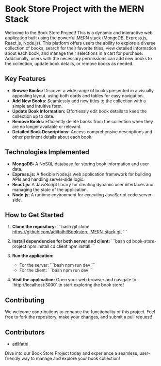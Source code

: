
# Book Store Project with the MERN Stack

Welcome to the Book Store Project! This is a dynamic and interactive web application built using the powerful MERN stack (MongoDB, Express.js, React.js, Node.js). This platform offers users the ability to explore a diverse collection of books, search for their favorite titles, view detailed information about each book, and manage their selections in a cart for purchase. Additionally, users with the necessary permissions can add new books to the collection, update book details, or remove books as needed.

## Key Features

- **Browse Books:** Discover a wide range of books presented in a visually appealing layout, using both cards and tables for easy navigation.
- **Add New Books:** Seamlessly add new titles to the collection with a simple and intuitive form.
- **Update Book Information:** Effortlessly edit book details to keep the collection up to date.
- **Remove Books:** Efficiently delete books from the collection when they are no longer available or relevant.
- **Detailed Book Descriptions:** Access comprehensive descriptions and other pertinent details about each book.

## Technologies Implemented

- **MongoDB:** A NoSQL database for storing book information and user data.
- **Express.js:** A flexible Node.js web application framework for building APIs and handling server-side logic.
- **React.js:** A JavaScript library for creating dynamic user interfaces and managing the state of the application.
- **Node.js:** A runtime environment for executing JavaScript code server-side.

## How to Get Started

1. **Clone the repository:**
   \`\`\`bash
   git clone https://github.com/adilfathi/Bookstore-MERN-stack.git
   \`\`\`
   
2. **Install dependencies for both server and client:**
   \`\`\`bash
   cd book-store-project
   npm install
   cd client
   npm install
   \`\`\`

3. **Run the application:**
   - For the server:
     \`\`\`bash
     npm run dev
     \`\`\`
   - For the client:
     \`\`\`bash
     npm run dev
     \`\`\`

4. **Visit the application:**
   Open your web browser and navigate to \`http://localhost:3000\` to start exploring the book store!

## Contributing

We welcome contributions to enhance the functionality of this project. Feel free to fork the repository, make your changes, and submit a pull request!

## Contributors

- [adilfathi](https://github.com/adilfathi)



Dive into our Book Store Project today and experience a seamless, user-friendly way to manage and explore your book collection!

